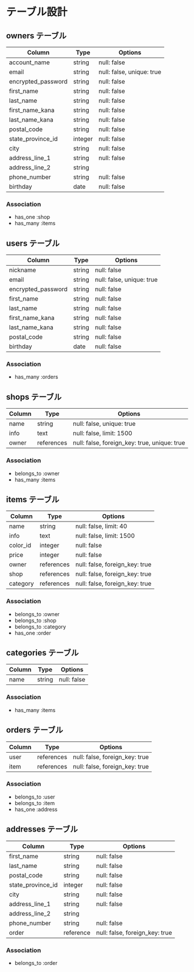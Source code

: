 # テーブル設計

## owners テーブル

| Column             | Type    | Options                   |
| ------------------ | ------- | ------------------------- |
| account_name       | string  | null: false               |
| email              | string  | null: false, unique: true |
| encrypted_password | string  | null: false               |
| first_name         | string  | null: false               |
| last_name          | string  | null: false               |
| first_name_kana    | string  | null: false               |
| last_name_kana     | string  | null: false               |
| postal_code        | string  | null: false               |
| state_province_id  | integer | null: false               |
| city               | string  | null: false               |
| address_line_1     | string  | null: false               |
| address_line_2     | string  |                           |
| phone_number       | string  | null: false               |
| birthday           | date    | null: false               |

### Association

- has_one :shop
- has_many :items


## users テーブル

| Column             | Type   | Options                   |
| ------------------ | ------ | ------------------------- |
| nickname           | string | null: false               |
| email              | string | null: false, unique: true |
| encrypted_password | string | null: false               |
| first_name         | string | null: false               |
| last_name          | string | null: false               |
| first_name_kana    | string | null: false               |
| last_name_kana     | string | null: false               |
| postal_code        | string | null: false               |
| birthday           | date   | null: false               |

### Association

- has_many :orders


## shops テーブル

| Column | Type       | Options                                      |
| ------ | ---------- | -------------------------------------------- |
| name   | string     | null: false, unique: true                    |
| info   | text       | null: false, limit: 1500                     |
| owner  | references | null: false, foreign_key: true, unique: true |

### Association

- belongs_to :owner
- has_many :items


## items テーブル

| Column   | Type       | Options                        |
| -------- | ---------- | ------------------------------ |
| name     | string     | null: false, limit: 40         |
| info     | text       | null: false, limit: 1500       |
| color_id | integer    | null: false                    |
| price    | integer    | null: false                    |
| owner    | references | null: false, foreign_key: true |
| shop     | references | null: false, foreign_key: true |
| category | references | null: false, foreign_key: true |

### Association

- belongs_to :owner
- belongs_to :shop
- belongs_to :category
- has_one :order


## categories テーブル

| Column | Type   | Options     |
| ------ | ------ | ----------- |
| name   | string | null: false |

### Association

- has_many :items


## orders テーブル

| Column | Type       | Options                        |
| ------ | ---------- | ------------------------------ |
| user   | references | null: false, foreign_key: true |
| item   | references | null: false, foreign_key: true |

### Association

- belongs_to :user
- belongs_to :item
- has_one :address


## addresses テーブル

| Column            | Type      | Options                        |
| ----------------- | --------- | ------------------------------ |
| first_name        | string    | null: false                    |
| last_name         | string    | null: false                    |
| postal_code       | string    | null: false                    |
| state_province_id | integer   | null: false                    |
| city              | string    | null: false                    |
| address_line_1    | string    | null: false                    |
| address_line_2    | string    |                                |
| phone_number      | string    | null: false                    |
| order             | reference | null: false, foreign_key: true |

### Association

- belongs_to :order